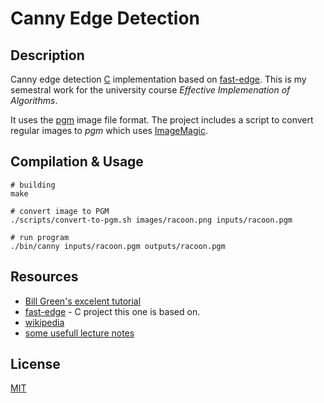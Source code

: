 
# Canny Edge Detection

## Description

Canny edge detection [C](https://en.wikipedia.org/wiki/C_%28programming_language%29) implementation based on [fast-edge](https://code.google.com/p/fast-edge/).
This is my semestral work for the university course _Effective Implemenation of Algorithms_.

It uses the [pgm](http://netpbm.sourceforge.net/doc/pgm.html) image file format.
The project includes a script to convert regular images to _pgm_ which uses [ImageMagic](http://www.imagemagick.org/script/index.php).

## Compilation & Usage

    # building
    make

    # convert image to PGM
    ./scripts/convert-to-pgm.sh images/racoon.png inputs/racoon.pgm

    # run program
    ./bin/canny inputs/racoon.pgm outputs/racoon.pgm

## Resources

- [Bill Green's excelent tutorial](http://dasl.mem.drexel.edu/alumni/bGreen/www.pages.drexel.edu/_weg22/can_tut.html)
- [fast-edge](https://code.google.com/p/fast-edge/) - C project this one is based on.
- [wikipedia](https://en.wikipedia.org/wiki/Canny_edge_detector)
- [some usefull lecture notes](http://www.cse.iitd.ernet.in/~pkalra/csl783/canny.pdf)

## License

[MIT](./LICENSE)
